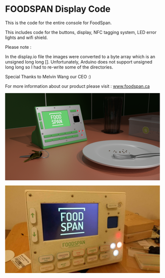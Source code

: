# FOODSPAN Display Code

This is the code for the entire console for FoodSpan.

This includes code for the buttons, display, NFC tagging system, LED error lights and wifi shield.

Please note : 

In the display.io file the images were converted to a byte array which is an unsigned long long []. Unfortunately, Arduino does not support unsigned long long so I had to re-write some of the directories. 

Special Thanks to Melvin Wang our CEO :)

For more information about our product please visit : www.foodspan.ca

![Screenshot](model.png)

![Screenshot](received_363780517354610.jpeg)
